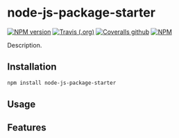 # node-js-package-starter

[![NPM version](https://img.shields.io/npm/v/node-js-package-starter.svg?style=flat-square)](https://www.npmjs.com/package/node-js-package-starter)
[![Travis (.org)](https://img.shields.io/travis/linhntaim/node-js-package-starter?style=flat-square)](https://travis-ci.org/linhntaim/node-js-package-starter)
[![Coveralls github](https://img.shields.io/coveralls/github/linhntaim/node-js-package-starter?style=flat-square)](https://coveralls.io/github/linhntaim/node-js-package-starter)
[![NPM](https://img.shields.io/npm/l/node-js-package-starter?style=flat-square)](https://github.com/linhntaim/node-js-package-starter/blob/master/LICENSE)

Description.

## Installation

```bash
npm install node-js-package-starter
```

## Usage

## Features
